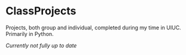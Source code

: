 # ClassProjects
Projects, both group and individual, completed during my time in UIUC. Primarily in Python.

*Currently not fully up to date*
